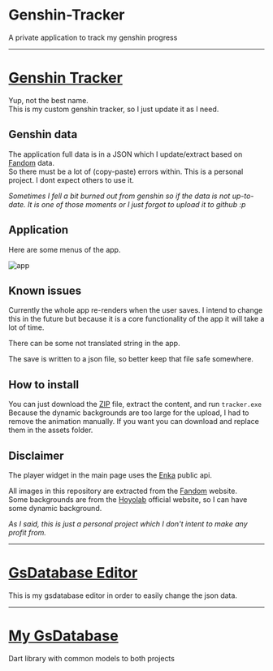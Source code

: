 # Genshin-Tracker

A private application to track my genshin progress

---

# [Genshin Tracker](flutter-gstracker)

Yup, not the best name.<br>
This is my custom genshin tracker, so I just update it as I need.

## Genshin data

The application full data is in a JSON which I update/extract based on [Fandom](https://genshin-impact.fandom.com/wiki/Genshin_Impact_Wiki) data.<br>
So there must be a lot of (copy-paste) errors within. This is a personal project. I dont expect others to use it.

_Sometimes I fell a bit burned out from genshin so if the data is not up-to-date. It is one of those moments or I just forgot to upload it to github :p_

## Application

Here are some menus of the app.<br>

![app](example.png)

## Known issues

Currently the whole app re-renders when the user saves. I intend to change this in the future but because it is a core functionality of the app it will take a lot of time.

There can be some not translated string in the app.

The save is written to a json file, so better keep that file safe somewhere.

## How to install

You can just download the [ZIP](release/Tracker.zip) file, extract the content, and run `tracker.exe`<br>
Because the dynamic backgrounds are too large for the upload, I had to remove the animation manually. If you want you can download and replace them in the assets folder.

## Disclaimer

The player widget in the main page uses the [Enka](https://github.com/yuko1101/enka-network-api) public api.

All images in this repository are extracted from the [Fandom](https://genshin-impact.fandom.com/wiki/Genshin_Impact_Wiki) website.<br>
Some backgrounds are from the [Hoyolab](https://wiki.hoyolab.com/pc/genshin/aggregate/character) official website, so I can have some dynamic background.

_As I said, this is just a personal project which I don't intent to make any profit from._

---

# [GsDatabase Editor](flutter-gstrackereditor)

This is my gsdatabase editor in order to easily change the json data.

---

# [My GsDatabase](dart-gsdatabase)

Dart library with common models to both projects
